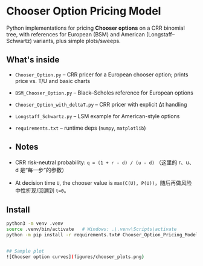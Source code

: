 # Chooser Option Pricing Model

Python implementations for pricing **Chooser options** on a CRR binomial tree, with references for European (BSM) and American (Longstaff–Schwartz) variants, plus simple plots/sweeps.

## What's inside
- `Chooser_Option.py` – CRR pricer for a European chooser option; prints price vs. T/U and basic charts
- `BSM_Chooser_Option.py` – Black–Scholes reference for European options
- `Chooser_Option_with_deltaT.py` – CRR pricer with explicit Δt handling
- `Longstaff_Schwartz.py` – LSM example for American-style options
- `requirements.txt` – runtime deps (`numpy`, `matplotlib`)
  
- ## Notes
- CRR risk-neutral probability: `q = (1 + r - d) / (u - d)` （这里的 r、u、d 是“每一步”的参数）
- At decision time `U`, the chooser value is `max(C(U), P(U))`，随后再做风险中性折现/回溯到 `t=0`。

## Install
```bash
python3 -m venv .venv
source .venv/bin/activate   # Windows: .\.venv\Scripts\activate
python -m pip install -r requirements.txt# Chooser_Option_Pricing_Model


## Sample plot
![Chooser option curves](figures/chooser_plots.png)

